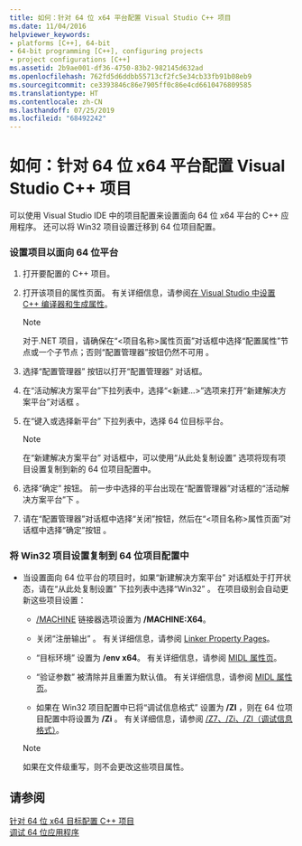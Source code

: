 ```yaml
---
title: 如何：针对 64 位 x64 平台配置 Visual Studio C++ 项目
ms.date: 11/04/2016
helpviewer_keywords:
- platforms [C++], 64-bit
- 64-bit programming [C++], configuring projects
- project configurations [C++]
ms.assetid: 2b9ae001-df36-4750-83b2-982145d632ad
ms.openlocfilehash: 762fd5d6ddbb55713cf2fc5e34cb33fb91b08eb9
ms.sourcegitcommit: ce3393846c86e7905ff0c86e4cd6610476809585
ms.translationtype: HT
ms.contentlocale: zh-CN
ms.lasthandoff: 07/25/2019
ms.locfileid: "68492242"
---
```

# <a name="how-to-configure-visual-studio-c-projects-to-target-64-bit-x64-platforms"></a>如何：针对 64 位 x64 平台配置 Visual Studio C++ 项目

可以使用 Visual Studio IDE 中的项目配置来设置面向 64 位 x64 平台的 C++ 应用程序。 还可以将 Win32 项目设置迁移到 64 位项目配置。

### <a name="to-set-up-c-applications-to-target-64-bit-platforms"></a>设置项目以面向 64 位平台

1. 打开要配置的 C++ 项目。

1. 打开该项目的属性页面。 有关详细信息，请参阅[在 Visual Studio 中设置 C++ 编译器和生成属性](working-with-project-properties.md)。

   > [!NOTE]
   > 对于.NET 项目，请确保在“\<项目名称>属性页面”对话框中选择“配置属性”节点或一个子节点；否则“配置管理器”按钮仍然不可用    。

1. 选择“配置管理器”  按钮以打开“配置管理器”  对话框。

1. 在“活动解决方案平台”下拉列表中，选择“\<新建...>”选项来打开“新建解决方案平台”对话框    。

1. 在“键入或选择新平台”  下拉列表中，选择 64 位目标平台。

   > [!NOTE]
   > 在“新建解决方案平台”  对话框中，可以使用“从此处复制设置”  选项将现有项目设置复制到新的 64 位项目配置中。

1. 选择“确定”  按钮。 前一步中选择的平台出现在“配置管理器”对话框的“活动解决方案平台”下   。

1. 请在“配置管理器”对话框中选择“关闭”按钮，然后在“\<项目名称>属性页面”对话框中选择“确定”按钮     。

### <a name="to-copy-win32-project-settings-into-a-64-bit-project-configuration"></a>将 Win32 项目设置复制到 64 位项目配置中

- 当设置面向 64 位平台的项目时，如果“新建解决方案平台”  对话框处于打开状态，请在“从此处复制设置”  下拉列表中选择“Win32”  。 在项目级别会自动更新这些项目设置：

  - [/MACHINE](reference/machine-specify-target-platform.md) 链接器选项设置为 **/MACHINE:X64**。

  - 关闭“注册输出”  。 有关详细信息，请参阅 [Linker Property Pages](reference/linker-property-pages.md)。

  - “目标环境”  设置为 **/env x64**。 有关详细信息，请参阅 [MIDL 属性页](reference/midl-property-pages.md)。

  - “验证参数”  被清除并且重置为默认值。 有关详细信息，请参阅 [MIDL 属性页](reference/midl-property-pages.md)。

  - 如果在 Win32 项目配置中已将“调试信息格式”  设置为 **/ZI** ，则在 64 位项目配置中将设置为 **/Zi** 。 有关详细信息，请参阅 [/Z7、/Zi、/ZI（调试信息格式）](reference/z7-zi-zi-debug-information-format.md)。

  > [!NOTE]
  > 如果在文件级重写，则不会更改这些项目属性。

## <a name="see-also"></a>请参阅

[针对 64 位 x64 目标配置 C++ 项目](configuring-programs-for-64-bit-visual-cpp.md)<br/>
[调试 64 位应用程序](/visualstudio/debugger/debug-64-bit-applications)
